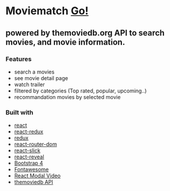 # Moviematch [Go!](https://movie-match.netlify.com)
## powered by themoviedb.org API to search movies, and movie information.

### Features 
* search a movies
* see movie detail page
* watch trailer
* filtered by categories (Top rated, popular, upcoming..)
* recommandation movies by selected movie

### Built with
* [react](https://github.com/facebook/react)
* [react-redux](https://github.com/reduxjs/react-redux)
* [redux](https://github.com/reduxjs/redux)
* [react-router-dom](https://github.com/ReactTraining/react-router/tree/master/packages/react-router-dom)
* [react-slick](https://github.com/akiran/react-slick)
* [react-reveal](https://github.com/rnosov/react-reveal)
* [Bootstrap 4](https://github.com/twbs/bootstrap)
* [Fontawesome](https://github.com/FortAwesome/Font-Awesome)
* [React Modal Video](https://github.com/appleple/react-modal-video)
* [themoviedb API](https://developers.themoviedb.org/3)
